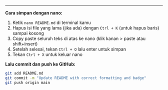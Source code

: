 
---

**Cara simpan dengan nano:**

1. Ketik `nano README.md` di terminal kamu  
2. Hapus isi file yang lama (jika ada) dengan `Ctrl + K` (untuk hapus baris) sampai kosong  
3. Copy paste seluruh teks di atas ke nano (klik kanan > paste atau shift+insert)  
4. Setelah selesai, tekan `Ctrl + O` lalu enter untuk simpan  
5. Tekan `Ctrl + X` untuk keluar nano  

**Lalu commit dan push ke GitHub:**

```bash
git add README.md
git commit -m "Update README with correct formatting and badge"
git push origin main
